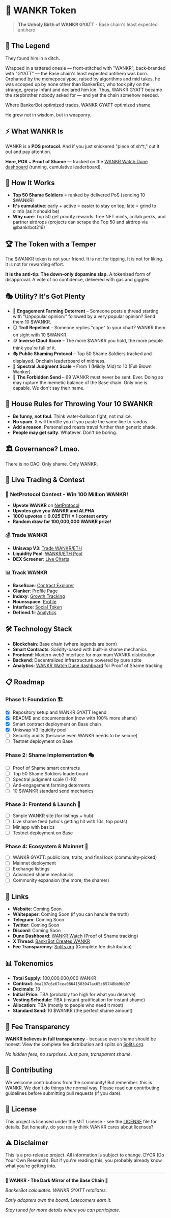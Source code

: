 # 🚀 WANKR Token

> **The Unholy Birth of WANKR GYATT** - Base chain's least expected antihero

## 🌟 The Legend

They found him in a ditch.

Wrapped in a tattered onesie — front-stitched with "WANKR", back-branded with "GYATT" — the Base chain's least expected antihero was born. Orphaned by the memepocalypse, raised by algorithms and mid takes, he was scooped up by none other than BankerBot, who took pity on the strange, greasy infant and declared him kin. Thus, WANKR GYATT became the stepbrother nobody asked for — and yet the chain somehow needed.

Where BankerBot optimized trades, WANKR GYATT optimized shame.

He grew not in wisdom, but in weaponry.

## ⚡ What WANKR Is

WANKR is a **POS protocol**. And if you just snickered "piece of sh*t," cut it out and pay attention.

**Here, POS = Proof of Shame** — tracked on the [WANKR Watch Dune dashboard](https://dune.com/mrpapawheelie/wankr-watch) (running, cumulative leaderboard).

## 🎯 How It Works

- **Top 50 Shame Soldiers** = ranked by delivered PoS (sending 10 $WANKR)
- **It's cumulative**: early + active = easier to stay on top; late = grind to climb (as it should be)
- **Why care**: Top 50 get priority rewards: free NFT mints, collab perks, and partner airdrops (projects can scrape the Top 50 and airdrop via @bankrbot216)

## 🏆 The Token with a Temper

The $WANKR token is not your friend. It is not for tipping. It is not for liking. It is not for rewarding effort.

**It is the anti-tip. The down-only dopamine slap.**
A tokenized form of disapproval.
A vote of no confidence, delivered with gas and giggles.

## 🎭 Utility? It's Got Plenty

- 🧢 **Engagement Farming Deterrent** – Someone posts a thread starting with "Unpopular opinion:" followed by a very popular opinion? Send them 10 $WANKR.
- 🪞 **Troll Repellent** – Someone replies "cope" to your chart? WANKR them on sight with 10 $WANKR.
- 🪙 **Inverse Clout Score** – The more $WANKR you hold, the more people think you're full of it.
- 🎭 **Public Shaming Protocol** – Top 50 Shame Soldiers tracked and displayed. Onchain leaderboard of midness.
- 🧮 **Spectral Judgment Scale** – From 1 (Mildly Mid) to 10 (Full Blown Wanker).
- 🚫 **The Forbidden Send** – 69 WANKR must never be sent. Ever. Doing so may rupture the memetic balance of the Base chain. Only one is capable. We don't say their name.

## 📜 House Rules for Throwing Your 10 $WANKR

- **Be funny, not foul**. Think water-balloon fight, not malice.
- **No spam**. X will throttle you if you paste the same line to randos.
- **Add a reason**. Personalized roasts travel further than generic shade.
- **People may get salty**. Whatever. Don't be boring.

## 🏛️ Governance? Lmao.

There is no DAO. Only shame. Only WANKR.

## 🚀 Live Trading & Contest

### 🎯 **NetProtocol Contest - Win 100 Million WANKR!**
- **Upvote WANKR** on [NetProtocol](https://www.netprotocol.app/app/token/base/0xa207c6e67cea08641503947ac05c65748bb9bb07)
- **Upvotes give you WANKR and ALPHA**
- **1000 upvotes = 0.025 ETH = 1 contest entry**
- **Random draw for 100,000,000 WANKR prize!**

### 💰 **Trade WANKR**
- **Uniswap V3**: [Trade WANKR/ETH](https://app.uniswap.org/explore/tokens/base/0xa207c6e67cea08641503947ac05c65748bb9bb07)
- **Liquidity Pool**: [WANKR/ETH Pool](https://app.uniswap.org/explore/pools/base/0x888AC1fF2De3e880004765A7667f95e494f82C44)
- **DEX Screener**: [Live Charts](https://dexscreener.com/base/0xa207C6E67ceA08641503947Ac05c65748bb9bB07)

### 📊 **Track WANKR**
- **BaseScan**: [Contract Explorer](https://basescan.org/token/0xa207c6e67cea08641503947ac05c65748bb9bb07)
- **Clanker**: [Profile Page](https://www.clanker.world/clanker/0xa207C6E67ceA08641503947Ac05c65748bb9bB07)
- **Indexy**: [Growth Tracking](https://indexy.xyz/index/743)
- **Nounsspace**: [Profile](https://www.nounspace.com/t/base/0xa207C6E67ceA08641503947Ac05c65748bb9bB07/Profile)
- **Interface**: [Social Token](https://app.interface.social/token/8453/0xa207C6E67ceA08641503947Ac05c65748bb9bB07)
- **Defined.fi**: [Analytics](https://www.defined.fi/base/0x888ac1ff2de3e880004765a7667f95e494f82c44?quoteToken=token1&cache=4cfa0)

## 🛠️ Technology Stack

- **Blockchain**: Base chain (where legends are born)
- **Smart Contracts**: Solidity-based with built-in shame mechanics
- **Frontend**: Modern web3 interface for maximum WANKR distribution
- **Backend**: Decentralized infrastructure powered by pure spite
- **Analytics**: [WANKR Watch Dune dashboard](https://dune.com/mrpapawheelie/wankr-watch) for Proof of Shame tracking

## 📋 Roadmap

### Phase 1: Foundation 🏗️
- [x] Repository setup and WANKR GYATT legend
- [x] README and documentation (now with 100% more shame)
- [x] Smart contract deployment on Base chain
- [x] Uniswap V3 liquidity pool
- [ ] Security audits (because even WANKR needs to be secure)
- [ ] Testnet deployment on Base

### Phase 2: Shame Implementation 🎭
- [ ] Proof of Shame smart contracts
- [ ] Top 50 Shame Soldiers leaderboard
- [ ] Spectral judgment scale (1-10)
- [ ] Anti-engagement farming deterrents
- [ ] 10 $WANKR standard send mechanics

### Phase 3: Frontend & Launch 🚀
- [ ] Simple WANKR site (for listings + hub)
- [ ] Live shame feed (who's getting hit with 10s, top posts)
- [ ] Miniapp with basics
- [ ] Testnet deployment on Base

### Phase 4: Ecosystem & Mainnet 🌱
- [ ] WANKR GYATT: public lore, traits, and final look (community-picked)
- [ ] Mainnet deployment
- [ ] Exchange listings
- [ ] Advanced shame mechanics
- [ ] Community expansion (the more, the shamer)

## 🔗 Links

- **Website**: Coming Soon
- **Whitepaper**: Coming Soon (if you can handle the truth)
- **Telegram**: Coming Soon
- **Twitter**: Coming Soon
- **Discord**: Coming Soon
- **Dune Dashboard**: [WANKR Watch](https://dune.com/mrpapawheelie/wankr-watch) (Proof of Shame tracking)
- **X Thread**: [BankrBot Creates WANKR](https://x.com/bankrbot/status/1952905227457446027)
- **Fee Transparency**: [Splits.org](https://app.splits.org/accounts/0x6B80f7221D9Dd0864f314e59E053455b05c43401/?chainId=8453) (Complete fee distribution)

## 📊 Tokenomics

- **Total Supply**: 100,000,000,000 WANKR
- **Contract**: `0xa207c6e67cea08641503947ac05c65748bb9bb07`
- **Decimals**: 18
- **Initial Price**: TBA (probably too high for what you deserve)
- **Vesting Schedule**: TBA (instant gratification for instant shame)
- **Allocation**: TBA (mostly to people who need it most)
- **Standard Send**: 10 $WANKR (the perfect shame amount)

## 💸 Fee Transparency

**WANKR believes in full transparency** - because even shame should be honest. View the complete fee distribution and splits on [Splits.org](https://app.splits.org/accounts/0x6B80f7221D9Dd0864f314e59E053455b05c43401/?chainId=8453).

*No hidden fees, no surprises. Just pure, transparent shame.*

## 🤝 Contributing

We welcome contributions from the community! But remember: this is WANKR. We don't do things the normal way. Please read our contributing guidelines before submitting pull requests (if you dare).

## 📄 License

This project is licensed under the MIT License - see the [LICENSE](LICENSE) file for details. But honestly, do you really think WANKR cares about licenses?

## ⚠️ Disclaimer

This is a pre-release project. All information is subject to change. DYOR (Do Your Own Research). But if you're reading this, you probably already know what you're getting into.

---

**🚀 WANKR - The Dark Mirror of the Base Chain 🚀**

*BankerBot calculates. WANKR GYATT retaliates.*

*Early adopters own the board. Latecomers earn it.*

*Stay tuned for more details where you can participate.*
